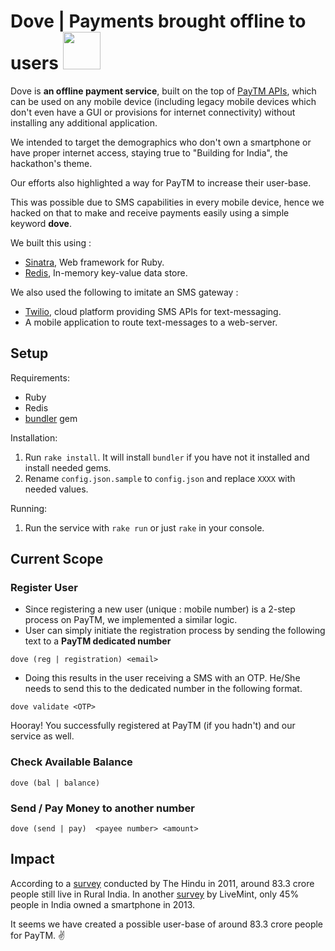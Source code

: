 # Dove | Payments brought offline to users <img src="/assets/images/dove-and-cross-clipart-diraa694T.png" width="60px">

Dove is **an offline payment service**, built on the top of [PayTM APIs](http://paywithpaytm.com/developer/), which can be used on any mobile device (including legacy mobile devices which don't even have a GUI or provisions for internet connectivity) without installing any additional application.

We intended to target the demographics who don't own a smartphone or have proper internet access, staying true to "Building for India", the hackathon's theme.

Our efforts also highlighted a way for PayTM to increase their user-base.

This was possible due to SMS capabilities in every mobile device, hence we hacked on that to make and receive payments easily using a simple keyword **dove**.

We built this using :

* [Sinatra](http://www.sinatrarb.com/), Web framework for Ruby.
* [Redis](https://redis.io/), In-memory key-value data store.

We also used the following to imitate an SMS gateway :

* [Twilio](https://www.twilio.com/), cloud platform providing SMS APIs for text-messaging.
* A mobile application to route text-messages to a web-server.

## Setup

Requirements:

* Ruby
* Redis
* [bundler](https://bundler.io/) gem

Installation:

1. Run `rake install`. It will install `bundler` if you have not it installed and install needed gems.
1. Rename `config.json.sample` to `config.json` and replace `XXXX` with needed values.

Running:

1. Run the service with `rake run` or just `rake` in your console.

## Current Scope

### Register User

* Since registering a new user (unique : mobile number) is a 2-step process on PayTM, we implemented a similar logic.
* User can simply initiate the registration process by sending the following text to a **PayTM dedicated number**

```vim
dove (reg | registration) <email>
```

* Doing this results in the user receiving a SMS with  an OTP. He/She needs to send this to the dedicated number in the following format.

```vim
dove validate <OTP>
```

Hooray! You successfully registered at PayTM (if you hadn't) and our service as well.

### Check Available Balance

```vim
dove (bal | balance)
```

### Send / Pay Money to another number

```vim
dove (send | pay)  <payee number> <amount>
```

## Impact

According to a [survey](http://www.thehindu.com/news/national/about-70-per-cent-indians-live-in-rural-areas-census-report/article2230211.ece) conducted by The Hindu in 2011, around 83.3 crore people still live in Rural India. In another [survey](http://www.livemint.com/Consumer/yT14OgtSC7dyywWSynWOKN/Only-17-Indians-own-smartphones-survey.html) by LiveMint, only 45% people in India owned a smartphone in 2013.

It seems we have created a possible user-base of around 83.3 crore people for PayTM. :v:

